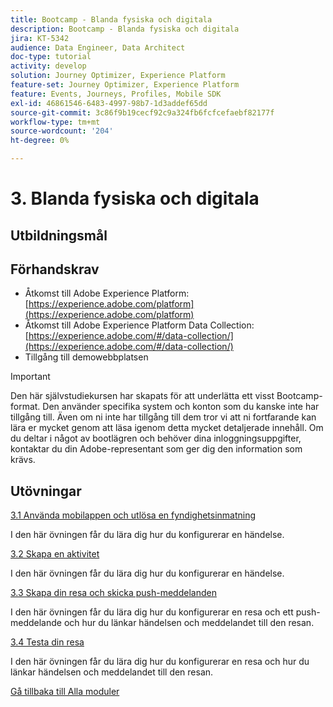 ```yaml
---
title: Bootcamp - Blanda fysiska och digitala
description: Bootcamp - Blanda fysiska och digitala
jira: KT-5342
audience: Data Engineer, Data Architect
doc-type: tutorial
activity: develop
solution: Journey Optimizer, Experience Platform
feature-set: Journey Optimizer, Experience Platform
feature: Events, Journeys, Profiles, Mobile SDK
exl-id: 46861546-6483-4997-98b7-1d3addef65dd
source-git-commit: 3c86f9b19cecf92c9a324fb6fcfcefaebf82177f
workflow-type: tm+mt
source-wordcount: '204'
ht-degree: 0%

---
```


# 3. Blanda fysiska och digitala

## Utbildningsmål

## Förhandskrav

- Åtkomst till Adobe Experience Platform: [https://experience.adobe.com/platform](https://experience.adobe.com/platform)
- Åtkomst till Adobe Experience Platform Data Collection: [https://experience.adobe.com/#/data-collection/](https://experience.adobe.com/#/data-collection/)
- Tillgång till demowebbplatsen

>[!IMPORTANT]
>
>Den här självstudiekursen har skapats för att underlätta ett visst Bootcamp-format. Den använder specifika system och konton som du kanske inte har tillgång till. Även om ni inte har tillgång till dem tror vi att ni fortfarande kan lära er mycket genom att läsa igenom detta mycket detaljerade innehåll. Om du deltar i något av bootlägren och behöver dina inloggningsuppgifter, kontaktar du din Adobe-representant som ger dig den information som krävs.

## Utövningar

[3.1 Använda mobilappen och utlösa en fyndighetsinmatning](./ex1.md)

I den här övningen får du lära dig hur du konfigurerar en händelse.

[3.2 Skapa en aktivitet](./ex2.md)

I den här övningen får du lära dig hur du konfigurerar en händelse.

[3.3 Skapa din resa och skicka push-meddelanden](./ex3.md)

I den här övningen får du lära dig hur du konfigurerar en resa och ett push-meddelande och hur du länkar händelsen och meddelandet till den resan.

[3.4 Testa din resa](./ex4.md)

I den här övningen får du lära dig hur du konfigurerar en resa och hur du länkar händelsen och meddelandet till den resan.

[Gå tillbaka till Alla moduler](../../overview.md)
